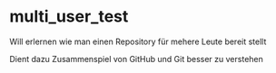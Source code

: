 # multi_user_test
Will erlernen wie man einen Repository für mehere Leute bereit stellt

Dient dazu Zusammenspiel von GitHub und Git besser zu verstehen
